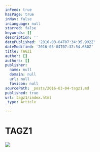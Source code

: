 ```yaml
---
inFeed: true
hasPage: true
inNav: false
inLanguage: null
starred: false
keywords: []
description: ''
datePublished: '2016-03-04T07:34:35.992Z'
dateModified: '2016-03-04T07:32:54.680Z'
title: TAGZ1
author: []
authors: []
publisher:
  name: null
  domain: null
  url: null
  favicon: null
sourcePath: _posts/2016-03-04-tagz1.md
published: true
url: tagz1/index.html
_type: Article

---
```

# TAGZ1
![](https://the-grid-user-content.s3-us-west-2.amazonaws.com/52a634de-0ac2-4928-a76c-0b5444fd5924.jpg)

##